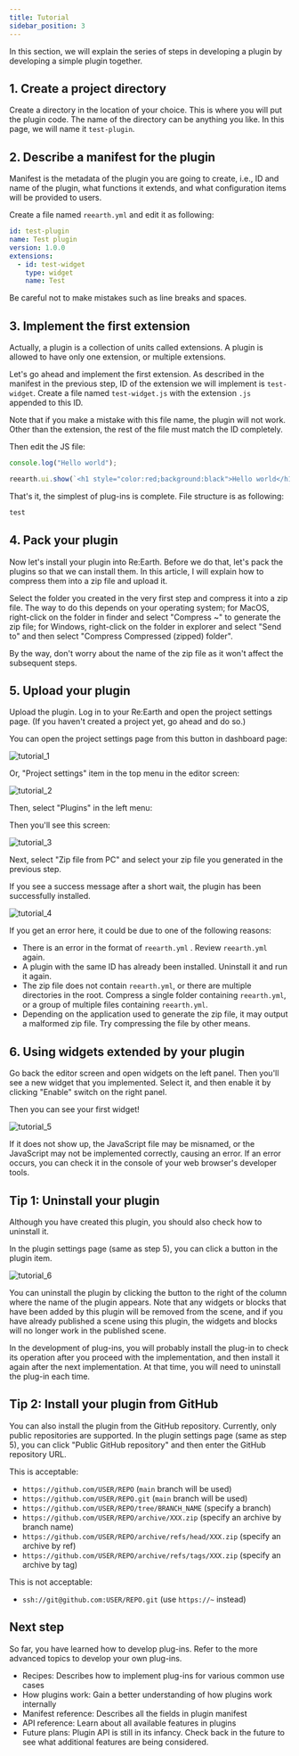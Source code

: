 ```yaml
---
title: Tutorial
sidebar_position: 3
---
```


In this section, we will explain the series of steps in developing a plugin by developing a simple plugin together.

## 1. Create a project directory

Create a directory in the location of your choice. This is where you will put the plugin code. The name of the directory can be anything you like. In this page, we will name it `test-plugin`.

## 2. Describe a manifest for the plugin

Manifest is the metadata of the plugin you are going to create, i.e., ID and name of the plugin, what functions it extends, and what configuration items will be provided to users.

Create a file named `reearth.yml` and edit it as following:

```yaml
id: test-plugin
name: Test plugin
version: 1.0.0
extensions:
  - id: test-widget
    type: widget
    name: Test
```

Be careful not to make mistakes such as line breaks and spaces.

## 3. Implement the first extension

Actually, a plugin is a collection of units called extensions. A plugin is allowed to have only one extension, or multiple extensions.

Let's go ahead and implement the first extension. As described in the manifest in the previous step, ID of the extension we will implement is `test-widget`. Create a file named `test-widget.js` with the extension `.js` appended to this ID.

Note that if you make a mistake with this file name, the plugin will not work. Other than the extension, the rest of the file must match the ID completely.

Then edit the JS file:

```jsx
console.log("Hello world");

reearth.ui.show(`<h1 style="color:red;background:black">Hello world</h1>`);
```

That's it, the simplest of plug-ins is complete. File structure is as following:

```jsx
test
```

## 4. Pack your plugin

Now let's install your plugin into Re:Earth. Before we do that, let's pack the plugins so that we can install them. In this article, I will explain how to compress them into a zip file and upload it.

Select the folder you created in the very first step and compress it into a zip file. The way to do this depends on your operating system; for MacOS, right-click on the folder in finder and select "Compress ~" to generate the zip file; for Windows, right-click on the folder in explorer and select "Send to" and then select "Compress Compressed (zipped) folder".

By the way, don't worry about the name of the zip file as it won't affect the subsequent steps.

## 5. Upload your plugin

Upload the plugin. Log in to your Re:Earth and open the project settings page. (If you haven't created a project yet, go ahead and do so.)

You can open the project settings page from this button in dashboard page:

![tutorial_1](./img/tutorial_1.png)

Or, "Project settings" item in the top menu in the editor screen:

![tutorial_2](./img/tutorial_2.png)

Then, select "Plugins" in the left menu:

Then you'll see this screen:

![tutorial_3](./img/tutorial_3.png)

Next, select "Zip file from PC" and select your zip file you generated in the previous step.

If you see a success message after a short wait, the plugin has been successfully installed.

![tutorial_4](./img/tutorial_4.png)

If you get an error here, it could be due to one of the following reasons:

- There is an error in the format of `reearth.yml` . Review `reearth.yml` again.
- A plugin with the same ID has already been installed. Uninstall it and run it again.
- The zip file does not contain `reearth.yml`, or there are multiple directories in the root. Compress a single folder containing `reearth.yml`, or a group of multiple files containing `reearth.yml`.
- Depending on the application used to generate the zip file, it may output a malformed zip file. Try compressing the file by other means.

## 6. Using widgets extended by your plugin

Go back the editor screen and open widgets on the left panel. Then you'll see a new widget that you implemented. Select it, and then enable it by clicking "Enable" switch on the right panel.

Then you can see your first widget!

![tutorial_5](./img/tutorial_5.png)

If it does not show up, the JavaScript file may be misnamed, or the JavaScript may not be implemented correctly, causing an error. If an error occurs, you can check it in the console of your web browser's developer tools.

## Tip 1: Uninstall your plugin

Although you have created this plugin, you should also check how to uninstall it.

In the plugin settings page (same as step 5), you can click a button in the plugin item.

![tutorial_6](./img/tutorial_6.png)

You can uninstall the plugin by clicking the button to the right of the column where the name of the plugin appears. Note that any widgets or blocks that have been added by this plugin will be removed from the scene, and if you have already published a scene using this plugin, the widgets and blocks will no longer work in the published scene.

In the development of plug-ins, you will probably install the plug-in to check its operation after you proceed with the implementation, and then install it again after the next implementation. At that time, you will need to uninstall the plug-in each time.

## Tip 2: Install your plugin from GitHub

You can also install the plugin from the GitHub repository. Currently, only public repositories are supported. In the plugin settings page (same as step 5), you can click "Public GitHub repository" and then enter the GitHub repository URL.

This is acceptable:

- `https://github.com/USER/REPO` (`main` branch will be used)
- `https://github.com/USER/REPO.git` (`main` branch will be used)
- `https://github.com/USER/REPO/tree/BRANCH_NAME` (specify a branch)
- `https://github.com/USER/REPO/archive/XXX.zip` (specify an archive by branch name)
- `https://github.com/USER/REPO/archive/refs/head/XXX.zip` (specify an archive by ref)
- `https://github.com/USER/REPO/archive/refs/tags/XXX.zip` (specify an archive by tag)

This is not acceptable:

- `ssh://git@github.com:USER/REPO.git` (use `https://~` instead)

## Next step

So far, you have learned how to develop plug-ins. Refer to the more advanced topics to develop your own plug-ins.

- Recipes: Describes how to implement plug-ins for various common use cases
- How plugins work: Gain a better understanding of how plugins work internally
- Manifest reference: Describes all the fields in plugin manifest
- API reference: Learn about all available features in plugins
- Future plans: Plugin API is still in its infancy. Check back in the future to see what additional features are being considered.